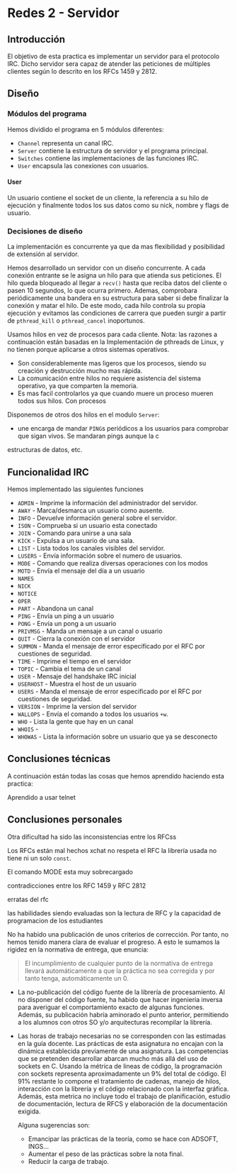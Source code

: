 
# Redes 2 - Servidor

## Introducción

El objetivo de esta practica es implementar un servidor para el protocolo IRC. Dicho servidor sera capaz de atender las peticiones de múltiples clientes según lo descrito en los RFCs 1459 y 2812.

## Diseño

### Módulos del programa

Hemos dividido el programa en 5 módulos diferentes:

* `Channel` representa un canal IRC.
* `Server` contiene la estructura de servidor y el programa principal.
* `Switches` contiene las implementaciones de las funciones IRC.
* `User` encapsula las conexiones con usuarios.

#### User
Un usuario contiene el socket de un cliente, la referencia a su hilo de ejecución y finalmente todos los sus datos como su nick, nombre y flags de usuario.

### Decisiones de diseño

La implementación es concurrente ya que da mas flexibilidad y posibilidad de extensión al servidor.

Hemos desarrollado un servidor con un diseño concurrente. A cada conexión entrante se le asigna un hilo para que atienda sus peticiones. El hilo queda bloqueado al llegar a `recv()` hasta que reciba datos del cliente o pasen 10 segundos, lo que ocurra primero. Ademas, comprobara periódicamente una bandera en su estructura para saber si debe finalizar la conexión y matar el hilo. De este modo, cada hilo controla su propia ejecución y evitamos las condiciones de carrera que pueden surgir a partir de `pthread_kill` o `pthread_cancel` inoportunos.

Usamos hilos en vez de procesos para cada cliente. Nota: las razones a continuación están basadas en la Implementación de pthreads de Linux, y no tienen porque aplicarse a otros sistemas operativos.

* Son considerablemente mas ligeros que los procesos, siendo su creación y destrucción mucho mas rápida.
* La comunicación entre hilos no requiere asistencia del sistema operativo, ya que comparten la memoria.
* Es mas facil controlarlos ya que cuando muere un proceso mueren todos sus hilos. Con procesos

Disponemos de otros dos hilos en el modulo `Server`:

* une encarga de mandar `PING`s periódicos a los usuarios para comprobar que sigan vivos. Se mandaran pings aunque la c


estructuras de datos, etc.


## Funcionalidad IRC

Hemos implementado las siguientes funciones

* `ADMIN` - Imprime la información del administrador del servidor.
* `AWAY` - Marca/desmarca un usuario como ausente.
* `INFO` - Devuelve información general sobre el servidor.
* `ISON` - Comprueba si un usuario esta conectado
* `JOIN` - Comando para unirse a una sala
* `KICK` - Expulsa a un usuario de una sala.
* `LIST` - Lista todos los canales visibles del servidor.
* `LUSERS` - Envía información sobre el numero de usuarios.
* `MODE` - Comando que realiza diversas operaciones con los modos
* `MOTD` - Envía el mensaje del día a un usuario
* `NAMES`
* `NICK`
* `NOTICE`
* `OPER`
* `PART` - Abandona un canal
* `PING` - Envía un ping a un usuario
* `PONG` - Envía un pong a un usuario
* `PRIVMSG` - Manda un mensaje a un canal o usuario
* `QUIT` - Cierra la conexión con el servidor
* `SUMMON` - Manda el mensaje de error especificado por el RFC por cuestiones de seguridad.
* `TIME` - Imprime el tiempo en el servidor
* `TOPIC` - Cambia el tema de un canal
* `USER` - Mensaje del handshake IRC inicial
* `USERHOST` - Muestra el host de un usuario
* `USERS` - Manda el mensaje de error especificado por el RFC por cuestiones de seguridad.
* `VERSION` - Imprime la version del servidor
* `WALLOPS` - Envía el comando a todos los usuarios `+w`.
* `WHO` - Lista la gente que hay en un canal
* `WHOIS` -
* `WHOWAS` - Lista la información sobre un usuario que ya se desconecto

## Conclusiones técnicas

A continuación están todas las cosas que hemos aprendido haciendo esta practica:

Aprendido a usar telnet

## Conclusiones personales

Otra dificultad ha sido las inconsistencias entre los RFCss

Los RFCs están mal hechos
xchat no respeta el RFC
la librería usada no tiene ni un solo `const`.

El comando MODE esta muy sobrecargado

contradicciones entre los RFC 1459 y RFC 2812

erratas del rfc

las habilidades siendo evaluadas son la lectura de RFC y la capacidad de programacion de los estudiantes


No ha habido una publicación de unos criterios de corrección. Por tanto, no hemos tenido manera clara de evaluar el progreso. A esto le sumamos la rigidez en la normativa de entrega, que enuncia:

  > El incumplimiento de cualquier punto de la normativa de entrega
  > llevará automáticamente a que la práctica no sea corregida y por
  > tanto tenga, automáticamente un 0.




* La no-publicación del código fuente de la librería de procesamiento.
  Al no disponer del código fuente, ha habido que hacer ingeniería inversa
  para averiguar el comportamiento exacto de algunas funciones. Además,
  su publicación habría aminorado el punto anterior, permitiendo a los
  alumnos con otros SO y/o arquitecturas recompilar la librería.

* Las horas de trabajo necesarias no se corresponden con las estimadas
  en la guía docente. Las prácticas de esta asignatura no encajan con la
  dinámica establecida previamente de una asignatura. Las competencias
  que se pretenden desarrollar abarcan mucho más allá del uso de sockets
  en C. Usando la métrica de lineas de código, la programación con sockets
  representa aproximadamente un 9% del total de código. El 91% restante
  lo compone el tratamiento de cadenas, manejo de hilos, interacción con
  la librería y el código relacionado con la interfaz gráfica. Además, esta
  metrica no incluye todo el trabajo de planificación, estudio de
  documentación, lectura de RFCS y elaboración de la documentación exigida.

  Alguna sugerencias son:
  + Emancipar las prácticas de la teoría, como se hace con ADSOFT, INGS...
  + Aumentar el peso de las prácticas sobre la nota final.
  + Reducir la carga de trabajo.
